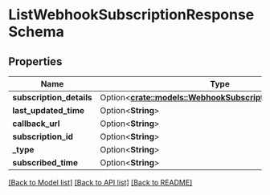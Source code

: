 # ListWebhookSubscriptionResponseSchema

## Properties

Name | Type | Description | Notes
------------ | ------------- | ------------- | -------------
**subscription_details** | Option<[**crate::models::WebhookSubscriptionDetailsSchema**](WebhookSubscriptionDetailsSchema.md)> |  | [optional]
**last_updated_time** | Option<**String**> |  | [optional]
**callback_url** | Option<**String**> |  | [optional]
**subscription_id** | Option<**String**> |  | [optional]
**_type** | Option<**String**> |  | [optional]
**subscribed_time** | Option<**String**> |  | [optional]

[[Back to Model list]](../README.md#documentation-for-models) [[Back to API list]](../README.md#documentation-for-api-endpoints) [[Back to README]](../README.md)


